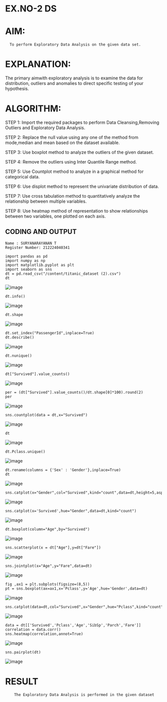 # EX.NO-2 DS
# AIM:
      To perform Exploratory Data Analysis on the given data set.
      
# EXPLANATION:
  The primary aimwith exploratory analysis is to examine the data for distribution, outliers and anomalies to direct specific testing of your hypothesis.
  
# ALGORITHM:
STEP 1: Import the required packages to perform Data Cleansing,Removing Outliers and Exploratory Data Analysis.

STEP 2: Replace the null value using any one of the method from mode,median and mean based on the dataset available.

STEP 3: Use boxplot method to analyze the outliers of the given dataset.

STEP 4: Remove the outliers using Inter Quantile Range method.

STEP 5: Use Countplot method to analyze in a graphical method for categorical data.

STEP 6: Use displot method to represent the univariate distribution of data.

STEP 7: Use cross tabulation method to quantitatively analyze the relationship between multiple variables.

STEP 8: Use heatmap method of representation to show relationships between two variables, one plotted on each axis.

## CODING AND OUTPUT
```
Name : SURYANARAYANAN T
Register Number: 212224040341
```
```
import pandas as pd
import numpy as np
import matplotlib.pyplot as plt
import seaborn as sns
dt = pd.read_csv("/content/titanic_dataset (2).csv")
dt
```
![image](https://github.com/user-attachments/assets/1060d834-730d-4915-9dc2-e42839c2ba6a)
```
dt.info()
```
![image](https://github.com/user-attachments/assets/8d7fb573-26a9-41fd-b04f-461127ceef48)
```
dt.shape
```
![image](https://github.com/user-attachments/assets/32156650-0ff4-44a8-b2aa-c7a9dc1041eb)
```
dt.set_index("PassengerId",inplace=True)
dt.describe()
```
![image](https://github.com/user-attachments/assets/909842ca-24bf-4196-ab19-08db28aa0cb1)
```
dt.nunique()
```
![image](https://github.com/user-attachments/assets/7420fb06-a8a7-4b7e-9963-068e2b8ffe34)
```
dt["Survived"].value_counts()
```
![image](https://github.com/user-attachments/assets/8ba9a30e-25f5-4c8d-aac8-42e64bd5575d)
```
per = (dt["Survived"].value_counts()/dt.shape[0]*100).round(2)
per
```
![image](https://github.com/user-attachments/assets/060c82aa-46ae-4d37-9bc3-9f999577ea33)
```
sns.countplot(data = dt,x="Survived")
```
![image](https://github.com/user-attachments/assets/28d7a87a-a0e3-464d-934e-21600406a427)
```
dt
```
![image](https://github.com/user-attachments/assets/4126790c-6278-48c4-b540-135293d88e8d)
```
dt.Pclass.unique()
```
![image](https://github.com/user-attachments/assets/4e5395eb-471a-4e35-bb81-7268dd4efaa3)
```
dt.rename(columns = {'Sex' : 'Gender'},inplace=True)
dt
```
![image](https://github.com/user-attachments/assets/1b97908e-606d-410f-9c8a-a56d4560a8f5)
```
sns.catplot(x="Gender",col="Survived",kind="count",data=dt,height=5,aspect=.7)
```
![image](https://github.com/user-attachments/assets/ec4ad13e-a64b-45db-8958-c59c0ad6c54c)
```
sns.catplot(x='Survived',hue="Gender",data=dt,kind="count")
```
![image](https://github.com/user-attachments/assets/c8d06102-825c-4c9d-a764-3c36841ab633)
```
dt.boxplot(column="Age",by="Survived")
```
![image](https://github.com/user-attachments/assets/d7dff06a-e560-4b57-acd0-25f6ce512a47)
```
sns.scatterplot(x = dt["Age"],y=dt["Fare"])
```
![image](https://github.com/user-attachments/assets/0e8a74ba-3d4d-48fd-a656-86a7b7a7ed35)
```
sns.jointplot(x="Age",y="Fare",data=dt)
```
![image](https://github.com/user-attachments/assets/d8ab53f7-da92-42c8-a3fb-880e7c47cf73)
```
fig ,ax1 = plt.subplots(figsize=(8,5))
pt = sns.boxplot(ax=ax1,x='Pclass',y='Age',hue='Gender',data=dt)
```
![image](https://github.com/user-attachments/assets/74a33e00-4afc-472e-b893-b09698ddc2fb)
```
sns.catplot(data=dt,col="Survived",x="Gender",hue="Pclass",kind="count")
```
![image](https://github.com/user-attachments/assets/284ab95d-9f92-41a0-9a93-7c6829b36c23)
```
data = dt[['Survived','Pclass','Age','SibSp','Parch','Fare']]
correlation = data.corr()
sns.heatmap(correlation,annot=True)
```
![image](https://github.com/user-attachments/assets/3bb0756d-ed10-4998-b928-2afba11497a4)
```
sns.pairplot(dt)
```
![image](https://github.com/user-attachments/assets/c93a0590-f2f0-43d7-b573-d826ca6a4c3c)

# RESULT
        The Exploratory Data Analysis is performed in the given dataset

